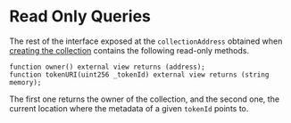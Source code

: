 # Read Only Queries

The rest of the interface exposed at the `collectionAddress` obtained when [creating the collection](/evm/creating-a-sibling-collection-in-LAOS) contains the following read-only methods.
```solidity
function owner() external view returns (address);
function tokenURI(uint256 _tokenId) external view returns (string memory);
```
The first one returns the owner of the collection, and the second one, the current location where the metadata of a given `tokenId` points to.